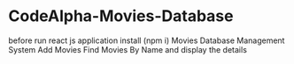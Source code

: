 # CodeAlpha-Movies-Database
before run react js application install  (npm i) 
Movies Database Management System Add Movies Find Movies By Name and display the details
